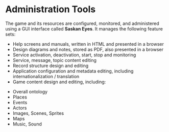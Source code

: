 # Administration Tools
The game and its resources are configured, monitored, and administered using a GUI interface called **Saskan Eyes**. It manages the following feature sets:
 * Help screens and manuals, written in HTML and presented in a browser
* Design diagrams and notes, stored as PDF, also presented in a browser
* Service activation, deactivation, start, stop and monitoring
* Service, message, topic content editing
* Record structure design and editing
* Application configuration and metadata editing, including internationalization / translation
* Game content design and editing, including:
+ Overall ontology
+ Places
+ Events
+ Actors
+ Images, Scenes, Sprites
+ Maps
+ Music, Sound




